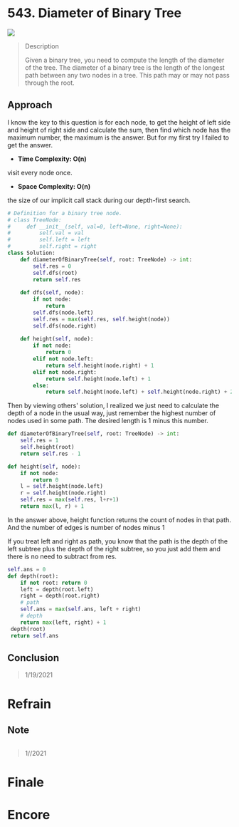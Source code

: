 # 543. Diameter of Binary Tree

![](https://img.shields.io/badge/Difficulty-Easy-%235cb85c)

> Description
> 
> Given a binary tree, you need to compute the length of the diameter of the tree. The diameter of a binary tree is the length of the longest path between any two nodes in a tree. This path may or may not pass through the root.

## Approach

I know the key to this question is for each node, to get the height of left side and height of right side and calculate the sum, then find which node has the maximum number, the maximum is the answer. But for my first try I failed to get the answer.

- **Time Complexity: O(n)**

visit every node once.

- **Space Complexity: O(n)**

the size of our implicit call stack during our depth-first search.


```python
# Definition for a binary tree node.
# class TreeNode:
#     def __init__(self, val=0, left=None, right=None):
#         self.val = val
#         self.left = left
#         self.right = right
class Solution:
    def diameterOfBinaryTree(self, root: TreeNode) -> int:
        self.res = 0
        self.dfs(root)
        return self.res
    
    def dfs(self, node):
        if not node:
            return
        self.dfs(node.left)
        self.res = max(self.res, self.height(node))
        self.dfs(node.right)
        
    def height(self, node):
        if not node:
            return 0
        elif not node.left:
            return self.height(node.right) + 1
        elif not node.right:
            return self.height(node.left) + 1
        else:
            return self.height(node.left) + self.height(node.right) + 2
```

Then by viewing others' solution, I realized we just need to calculate the depth of a node in the usual way, just remember the highest number of nodes used in some path. The desired length is 1 minus this number.


```python
def diameterOfBinaryTree(self, root: TreeNode) -> int:
    self.res = 1
    self.height(root)
    return self.res - 1

def height(self, node):
    if not node:
        return 0
    l = self.height(node.left)
    r = self.height(node.right)
    self.res = max(self.res, l+r+1)
    return max(l, r) + 1
```

In the answer above, height function returns the count of nodes in that path. And the number of edges is number of nodes minus 1

If you treat left and right as path, you know that the path is the depth of the left subtree plus the depth of the right subtree, so you just add them and there is no need to subtract from res.

```python
self.ans = 0
def depth(root):
    if not root: return 0
    left = depth(root.left)
    right = depth(root.right)
    # path
    self.ans = max(self.ans, left + right)
    # depth
    return max(left, right) + 1
 depth(root)
 return self.ans
```

## Conclusion

> 1/19/2021

# Refrain

## Note

```python

```

> 1//2021

# Finale

# Encore
